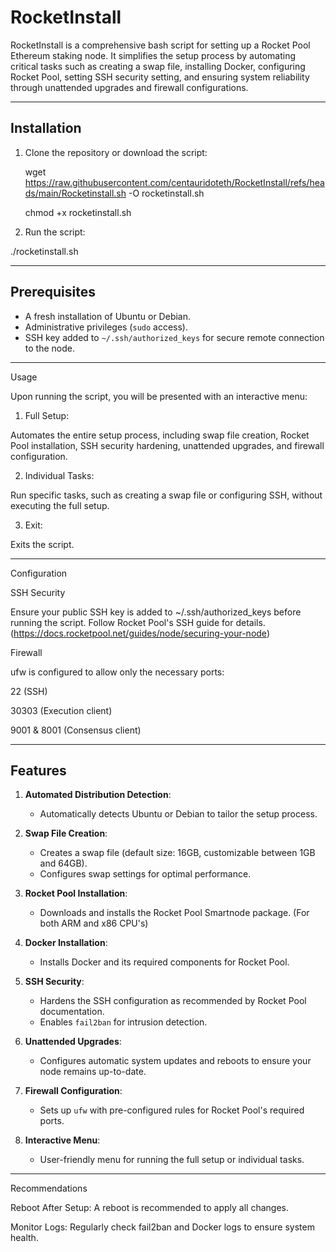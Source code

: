 # RocketInstall

RocketInstall is a comprehensive bash script for setting up a Rocket Pool Ethereum staking node. It simplifies the setup process by automating critical tasks such as creating a swap file, installing Docker, configuring Rocket Pool, setting SSH security setting, and ensuring system reliability through unattended upgrades and firewall configurations.

---

## Installation

1. Clone the repository or download the script:
   
   wget https://raw.githubusercontent.com/centauridoteth/RocketInstall/refs/heads/main/Rocketinstall.sh -O rocketinstall.sh
   
   chmod +x rocketinstall.sh

3. Run the script:

./rocketinstall.sh

---

## Prerequisites

- A fresh installation of Ubuntu or Debian.
- Administrative privileges (`sudo` access).
- SSH key added to `~/.ssh/authorized_keys` for secure remote connection to the node.

---

Usage

Upon running the script, you will be presented with an interactive menu:

1. Full Setup:

Automates the entire setup process, including swap file creation, Rocket Pool installation, SSH security hardening, unattended upgrades, and firewall configuration.

2. Individual Tasks:

Run specific tasks, such as creating a swap file or configuring SSH, without executing the full setup.

3. Exit:

Exits the script.

---

Configuration

SSH Security

Ensure your public SSH key is added to ~/.ssh/authorized_keys before running the script. Follow Rocket Pool's SSH guide for details.
(https://docs.rocketpool.net/guides/node/securing-your-node)

Firewall

ufw is configured to allow only the necessary ports:

22 (SSH)

30303 (Execution client)

9001 & 8001 (Consensus client)

---

## Features

1. **Automated Distribution Detection**:
   - Automatically detects Ubuntu or Debian to tailor the setup process.

2. **Swap File Creation**:
   - Creates a swap file (default size: 16GB, customizable between 1GB and 64GB).
   - Configures swap settings for optimal performance.

3. **Rocket Pool Installation**:
   - Downloads and installs the Rocket Pool Smartnode package. (For both ARM and x86 CPU's)
   

4. **Docker Installation**:
   - Installs Docker and its required components for Rocket Pool.

5. **SSH Security**:
   - Hardens the SSH configuration as recommended by Rocket Pool documentation.
   - Enables `fail2ban` for intrusion detection.

6. **Unattended Upgrades**:
   - Configures automatic system updates and reboots to ensure your node remains up-to-date.

7. **Firewall Configuration**:
   - Sets up `ufw` with pre-configured rules for Rocket Pool's required ports.

8. **Interactive Menu**:
   - User-friendly menu for running the full setup or individual tasks.

---

Recommendations

Reboot After Setup: A reboot is recommended to apply all changes.

Monitor Logs: Regularly check fail2ban and Docker logs to ensure system health.


